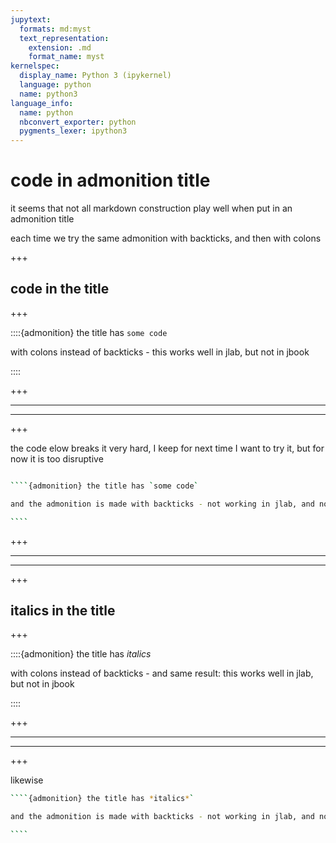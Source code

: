 ```yaml
---
jupytext:
  formats: md:myst
  text_representation:
    extension: .md
    format_name: myst
kernelspec:
  display_name: Python 3 (ipykernel)
  language: python
  name: python3
language_info:
  name: python
  nbconvert_exporter: python
  pygments_lexer: ipython3
---
```


# code in admonition title

it seems that not all markdown construction play well when put in an admonition title

each time we try the same admonition with backticks, and then with colons

+++

## code in the title

+++

::::{admonition} the title has `some code`

with colons instead of backticks - this works well in jlab, but not in jbook

::::

+++

***
***

+++

the code elow breaks it very hard, I keep for next time I want to try it, but for now it is too disruptive

`````bash

````{admonition} the title has `some code`

and the admonition is made with backticks - not working in jlab, and not in jbook either

````
`````

+++

***
***

+++

## italics in the title

+++

::::{admonition} the title has *italics*

with colons instead of backticks - and same result: this works well in jlab, but not in jbook

::::

+++

***
***

+++

likewise

`````bash
````{admonition} the title has *italics*`

and the admonition is made with backticks - not working in jlab, and not in jbook either

````
`````
